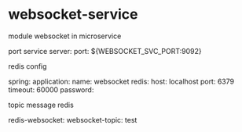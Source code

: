 # websocket-service
module websocket in microservice


port service
server:
  port: ${WEBSOCKET_SVC_PORT:9092}
  
redis config

spring:
  application:
    name: websocket
  redis:
    host: localhost
    port: 6379
    timeout: 60000
    password:

topic message redis

redis-websocket:
  websocket-topic: test
